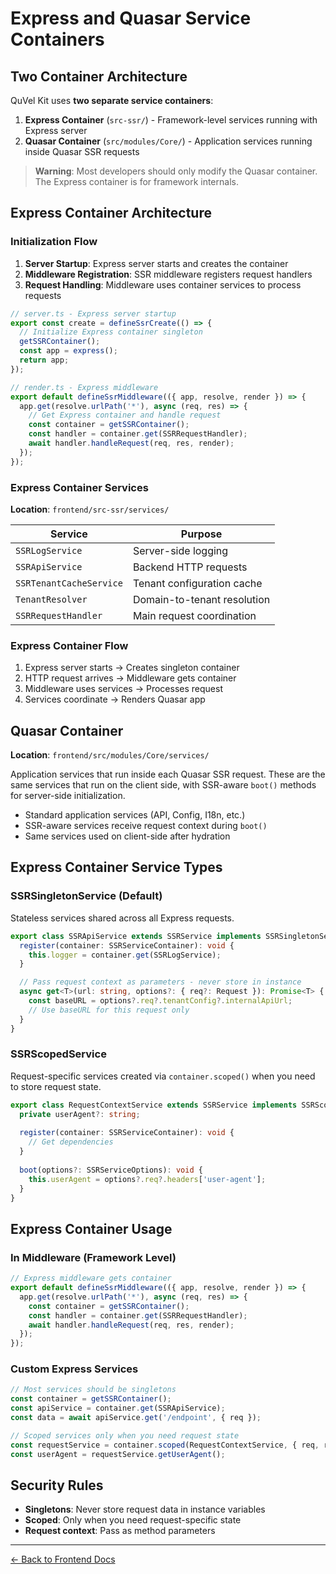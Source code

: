 # Express and Quasar Service Containers

## Two Container Architecture

QuVel Kit uses **two separate service containers**:

1. **Express Container** (`src-ssr/`) - Framework-level services running with Express server
2. **Quasar Container** (`src/modules/Core/`) - Application services running inside Quasar SSR requests

> **Warning**: Most developers should only modify the Quasar container. The Express container is for framework internals.

## Express Container Architecture

### Initialization Flow

1. **Server Startup**: Express server starts and creates the container
2. **Middleware Registration**: SSR middleware registers request handlers  
3. **Request Handling**: Middleware uses container services to process requests

```ts
// server.ts - Express server startup
export const create = defineSsrCreate(() => {
  // Initialize Express container singleton
  getSSRContainer();
  const app = express();
  return app;
});
```

```ts
// render.ts - Express middleware
export default defineSsrMiddleware(({ app, resolve, render }) => {
  app.get(resolve.urlPath('*'), async (req, res) => {
    // Get Express container and handle request
    const container = getSSRContainer();
    const handler = container.get(SSRRequestHandler);
    await handler.handleRequest(req, res, render);
  });
});
```

### Express Container Services

**Location**: `frontend/src-ssr/services/`

| Service | Purpose |
|---------|---------|
| `SSRLogService` | Server-side logging |
| `SSRApiService` | Backend HTTP requests |
| `SSRTenantCacheService` | Tenant configuration cache |
| `TenantResolver` | Domain-to-tenant resolution |
| `SSRRequestHandler` | Main request coordination |

### Express Container Flow

1. Express server starts → Creates singleton container
2. HTTP request arrives → Middleware gets container  
3. Middleware uses services → Processes request
4. Services coordinate → Renders Quasar app

## Quasar Container

**Location**: `frontend/src/modules/Core/services/`

Application services that run inside each Quasar SSR request. These are the same services that run on the client side, with SSR-aware `boot()` methods for server-side initialization.

- Standard application services (API, Config, I18n, etc.)
- SSR-aware services receive request context during `boot()`
- Same services used on client-side after hydration

## Express Container Service Types

### SSRSingletonService (Default)

Stateless services shared across all Express requests.

```ts
export class SSRApiService extends SSRService implements SSRSingletonService {
  register(container: SSRServiceContainer): void {
    this.logger = container.get(SSRLogService);
  }

  // Pass request context as parameters - never store in instance
  async get<T>(url: string, options?: { req?: Request }): Promise<T> {
    const baseURL = options?.req?.tenantConfig?.internalApiUrl;
    // Use baseURL for this request only
  }
}
```

### SSRScopedService

Request-specific services created via `container.scoped()` when you need to store request state.

```ts
export class RequestContextService extends SSRService implements SSRScopedService {
  private userAgent?: string;
  
  register(container: SSRServiceContainer): void {
    // Get dependencies
  }
  
  boot(options?: SSRServiceOptions): void {
    this.userAgent = options?.req?.headers['user-agent'];
  }
}
```

## Express Container Usage

### In Middleware (Framework Level)

```ts
// Express middleware gets container
export default defineSsrMiddleware(({ app, resolve, render }) => {
  app.get(resolve.urlPath('*'), async (req, res) => {
    const container = getSSRContainer();
    const handler = container.get(SSRRequestHandler);
    await handler.handleRequest(req, res, render);
  });
});
```

### Custom Express Services

```ts
// Most services should be singletons
const container = getSSRContainer();
const apiService = container.get(SSRApiService);
const data = await apiService.get('/endpoint', { req });

// Scoped services only when you need request state
const requestService = container.scoped(RequestContextService, { req, res });
const userAgent = requestService.getUserAgent();
```

## Security Rules

- **Singletons**: Never store request data in instance variables
- **Scoped**: Only when you need request-specific state  
- **Request context**: Pass as method parameters

---

[← Back to Frontend Docs](./README.md)
